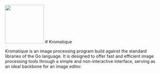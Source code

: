 <img src="https://raw.githubusercontent.com/KennyTheBard/Kromatique/master/logo.png" width="128">
# Kromatique

Kromatique is an image processing program build against the standard
libraries of the Go language. It is designed to offer fast and efficient
image processing tools through a simple and non-interactive interface,
serving as an ideal backbone for an image editor.
